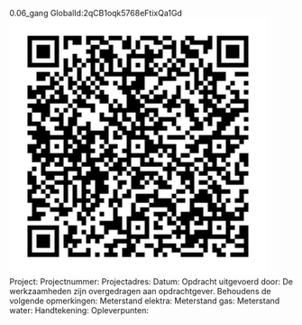 0.06_gang
GlobalId:2qCB1oqk5768eFtixQa1Gd
![picture](https://github.com/C-Claus/Data-Files/blob/master/QR_codes/KDV/0.06_gang.png)
Project:
Projectnummer:
Projectadres:
Datum:
Opdracht uitgevoerd door:
De werkzaamheden zijn overgedragen aan opdrachtgever. Behoudens de volgende opmerkingen:
Meterstand elektra:
Meterstand gas:
Meterstand water:
Handtekening:
Opleverpunten:

